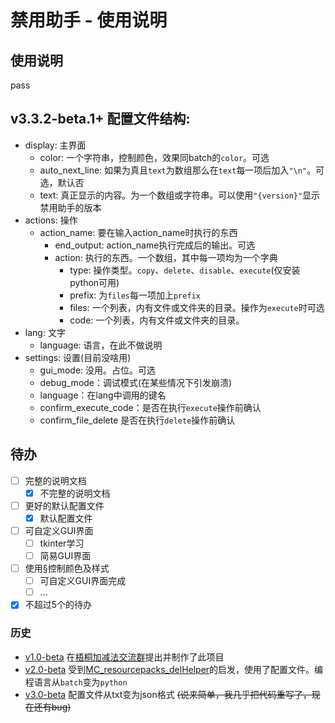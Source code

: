 # 禁用助手 - 使用说明

## 使用说明
  pass

## v3.3.2-beta.1+ 配置文件结构:

- display: 主界面
  - color: 一个字符串，控制颜色，效果同batch的`color`。可选
  - auto_next_line: 如果为真且`text`为数组那么在`text`每一项后加入`"\n"`。可选，默认否
  - text: 真正显示的内容。为一个数组或字符串。可以使用`"{version}"`显示禁用助手的版本
- actions: 操作
  - action_name: 要在输入action_name时执行的东西
    - end_output: action_name执行完成后的输出。可选
    - action: 执行的东西。一个数组，其中每一项均为一个字典
        - type: 操作类型。`copy`、`delete`、`disable`、`execute`(仅安装python可用)
        - prefix: 为`files`每一项加上`prefix`
        - files: 一个列表，内有文件或文件夹的目录。操作为`execute`时可选
        - code: 一个列表，内有文件或文件夹的目录。
- lang: 文字
  - language: 语言，在此不做说明
- settings: 设置(目前没啥用)
  - gui_mode: 没用。占位。可选
  - debug_mode：调试模式(在某些情况下引发崩溃)
  - language：在lang中调用的键名
  - confirm_execute_code：是否在执行`execute`操作前确认
  - confirm_file_delete 是否在执行`delete`操作前确认

## 待办

- [ ] 完整的说明文档
  - [x] 不完整的说明文档
- [ ] 更好的默认配置文件
  - [x] 默认配置文件
- [ ] 可自定义GUI界面
  - [ ] tkinter学习
  - [ ] 简易GUI界面
- [ ] 使用§控制颜色及样式
  - [ ] 可自定义GUI界面完成
  - [ ] ...
- [x] 不超过5个的待办

### 历史

- [v1.0-beta][v1.0-beta] 在[梧桐加减法交流群](https://pd.qq.com/s/1d83nni17)提出并制作了此项目
- [v2.0-beta][v2.0-beta] 受到[MC_resourcepacks_delHelper][MC_resourcepacks_delHelper]的启发，使用了配置文件。编程语言从`batch`变为`python`
- [v3.0-beta][v3.0-beta] 配置文件从txt变为json格式 ~~(说来简单，我几乎把代码重写了，现在还有bug)~~

[v1.0-beta]: https://github.com/LIBPS/Disable_Helper "被作者不小心删了"
[v2.0-beta]: https://github.com/LIBPS/Disable_Helper/releases/tag/Beta "v2.0-beta项目链接"
[v3.0-beta]: https://github.com/LIBPS/Disable_Helper/releases/tag/v3.3.2-beta "v3.0-beta项目链接"

[MC_resourcepacks_delHelper]: https://github.com/Immortal-Sty/MC_resourcepacks_delHelper "一个v1.0-beta的改版"
